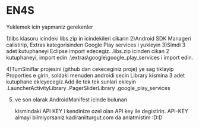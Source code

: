 EN4S
====

Yuklemek icin yapmaniz gerekenler

1)libs klasoru icindeki libs.zip in icindekileri cikarin
2)Android SDK Manageri calistirip, Extras kategorisinden Google Play services i yukleyin
3)Simdi 3 adet kutuphaneyi Eclipse import edecegiz.
   .libs.zip icinden cikan 2 kutuphaneyi, import edin
   .<sdk klasorunuz>\extras\google\google_play_services i import edin.
   
4)TumSiniflar projesini (github dan cekeceginiz proje) ye sag tiklayip Proporties e girin, soldaki menuden androidi secin
Library kismina 3 adet kutuphane ekleyecegiz.Add ile tek tek sunlari ekleyin
  .LauncherActivityLibrary
  .PagerSliderLibrary
  .google_play_services

5) ve son olarak AndroidManifest icinde bulunan
        <meta-data
            android:name="com.google.android.maps.v2.API_KEY"
            android:value="AIzaSyBI-Vyyh8nT4FH60hTRhKmuUkUkIf48l5A" />
            
    kismindaki API KEY i kendinize ozel olan API key ile degistirin. API-KEY almayi bilmiyorsaniz kadiranilturgut.com
    da anlatmistim :D:D 
